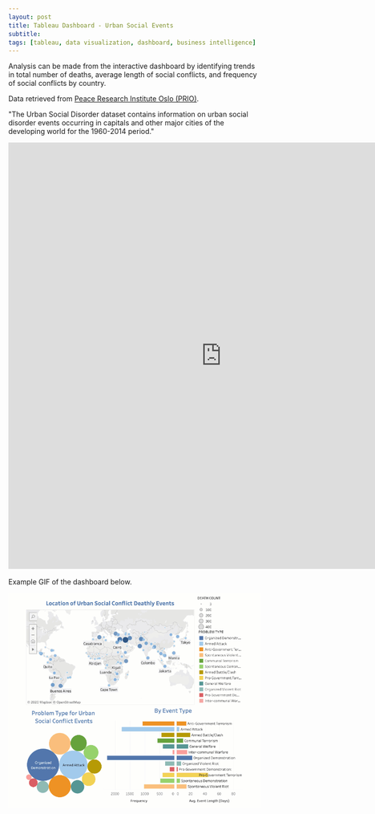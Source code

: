 ```yaml
---
layout: post
title: Tableau Dashboard - Urban Social Events
subtitle:
tags: [tableau, data visualization, dashboard, business intelligence]
---
```


Analysis can be made from the interactive dashboard by identifying trends in total number of deaths, average length of social conflicts, and frequency of social conflicts by country.    

Data retrieved from [Peace Research Institute Oslo (PRIO)](https://www.prio.org/Data/Armed-Conflict/Urban-Social-Disorder/).    

"The Urban Social Disorder dataset contains information on urban social disorder events occurring in capitals and other major cities of the developing world for the 1960-2014 period."    

<iframe seamless frameborder="0" src="https://public.tableau.com/views/urban_social_conflicts/Dashboard?:embed=yes&:display_count=yes&:showVizHome=no" width = '850' height = '850' scrolling='yes' ></iframe>    

Example GIF of the dashboard below.   

![GIF](/assets/img/tableau/tableau.gif)
